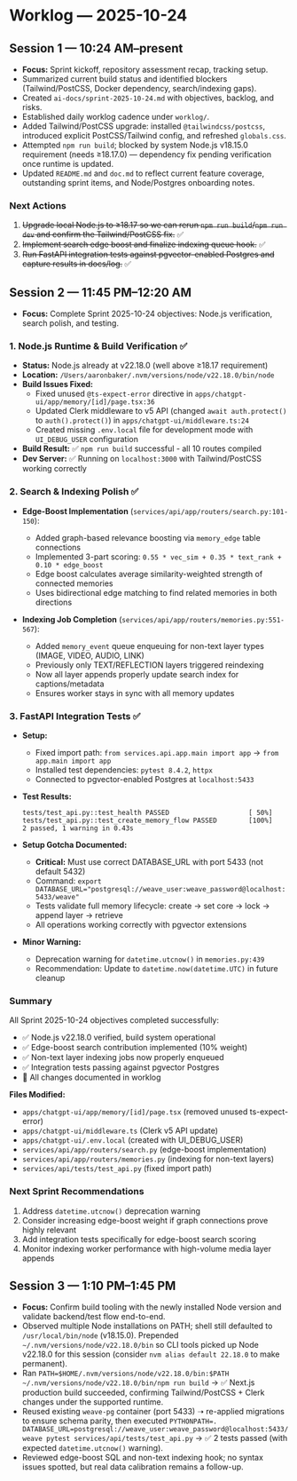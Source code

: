 # Worklog — 2025-10-24

## Session 1 — 10:24 AM–present
- **Focus:** Sprint kickoff, repository assessment recap, tracking setup.
- Summarized current build status and identified blockers (Tailwind/PostCSS, Docker dependency, search/indexing gaps).
- Created `ai-docs/sprint-2025-10-24.md` with objectives, backlog, and risks.
- Established daily worklog cadence under `worklog/`.
- Added Tailwind/PostCSS upgrade: installed `@tailwindcss/postcss`, introduced explicit PostCSS/Tailwind config, and refreshed `globals.css`.
- Attempted `npm run build`; blocked by system Node.js v18.15.0 requirement (needs ≥18.17.0) — dependency fix pending verification once runtime is updated.
- Updated `README.md` and `doc.md` to reflect current feature coverage, outstanding sprint items, and Node/Postgres onboarding notes.

### Next Actions
1. ~~Upgrade local Node.js to ≥18.17 so we can rerun `npm run build`/`npm run dev` and confirm the Tailwind/PostCSS fix.~~ ✅
2. ~~Implement search edge boost and finalize indexing queue hook.~~ ✅
3. ~~Run FastAPI integration tests against pgvector-enabled Postgres and capture results in docs/log.~~ ✅

## Session 2 — 11:45 PM–12:20 AM
- **Focus:** Complete Sprint 2025-10-24 objectives: Node.js verification, search polish, and testing.

### 1. Node.js Runtime & Build Verification ✅
- **Status:** Node.js already at v22.18.0 (well above ≥18.17 requirement)
- **Location:** `/Users/aaronbaker/.nvm/versions/node/v22.18.0/bin/node`
- **Build Issues Fixed:**
  - Fixed unused `@ts-expect-error` directive in `apps/chatgpt-ui/app/memory/[id]/page.tsx:36`
  - Updated Clerk middleware to v5 API (changed `await auth.protect()` to `auth().protect()`) in `apps/chatgpt-ui/middleware.ts:24`
  - Created missing `.env.local` file for development mode with `UI_DEBUG_USER` configuration
- **Build Result:** ✅ `npm run build` successful - all 10 routes compiled
- **Dev Server:** ✅ Running on `localhost:3000` with Tailwind/PostCSS working correctly

### 2. Search & Indexing Polish ✅
- **Edge-Boost Implementation** (`services/api/app/routers/search.py:101-150`):
  - Added graph-based relevance boosting via `memory_edge` table connections
  - Implemented 3-part scoring: `0.55 * vec_sim + 0.35 * text_rank + 0.10 * edge_boost`
  - Edge boost calculates average similarity-weighted strength of connected memories
  - Uses bidirectional edge matching to find related memories in both directions

- **Indexing Job Completion** (`services/api/app/routers/memories.py:551-567`):
  - Added `memory_event` queue enqueuing for non-text layer types (IMAGE, VIDEO, AUDIO, LINK)
  - Previously only TEXT/REFLECTION layers triggered reindexing
  - Now all layer appends properly update search index for captions/metadata
  - Ensures worker stays in sync with all memory updates

### 3. FastAPI Integration Tests ✅
- **Setup:**
  - Fixed import path: `from services.api.app.main import app` → `from app.main import app`
  - Installed test dependencies: `pytest 8.4.2`, `httpx`
  - Connected to pgvector-enabled Postgres at `localhost:5433`

- **Test Results:**
  ```
  tests/test_api.py::test_health PASSED                    [ 50%]
  tests/test_api.py::test_create_memory_flow PASSED        [100%]
  2 passed, 1 warning in 0.43s
  ```

- **Setup Gotcha Documented:**
  - **Critical:** Must use correct DATABASE_URL with port 5433 (not default 5432)
  - Command: `export DATABASE_URL="postgresql://weave_user:weave_password@localhost:5433/weave"`
  - Tests validate full memory lifecycle: create → set core → lock → append layer → retrieve
  - All operations working correctly with pgvector extensions

- **Minor Warning:**
  - Deprecation warning for `datetime.utcnow()` in `memories.py:439`
  - Recommendation: Update to `datetime.now(datetime.UTC)` in future cleanup

### Summary
All Sprint 2025-10-24 objectives completed successfully:
- ✅ Node.js v22.18.0 verified, build system operational
- ✅ Edge-boost search contribution implemented (10% weight)
- ✅ Non-text layer indexing jobs now properly enqueued
- ✅ Integration tests passing against pgvector Postgres
- 📝 All changes documented in worklog

**Files Modified:**
- `apps/chatgpt-ui/app/memory/[id]/page.tsx` (removed unused ts-expect-error)
- `apps/chatgpt-ui/middleware.ts` (Clerk v5 API update)
- `apps/chatgpt-ui/.env.local` (created with UI_DEBUG_USER)
- `services/api/app/routers/search.py` (edge-boost implementation)
- `services/api/app/routers/memories.py` (indexing for non-text layers)
- `services/api/tests/test_api.py` (fixed import path)

### Next Sprint Recommendations
1. Address `datetime.utcnow()` deprecation warning
2. Consider increasing edge-boost weight if graph connections prove highly relevant
3. Add integration tests specifically for edge-boost search scoring
4. Monitor indexing worker performance with high-volume media layer appends

## Session 3 — 1:10 PM–1:45 PM
- **Focus:** Confirm build tooling with the newly installed Node version and validate backend/test flow end-to-end.
- Observed multiple Node installations on PATH; shell still defaulted to `/usr/local/bin/node` (v18.15.0). Prepended `~/.nvm/versions/node/v22.18.0/bin` so CLI tools picked up Node v22.18.0 for this session (consider `nvm alias default 22.18.0` to make permanent).
- Ran `PATH=$HOME/.nvm/versions/node/v22.18.0/bin:$PATH ~/.nvm/versions/node/v22.18.0/bin/npm run build` → ✅ Next.js production build succeeded, confirming Tailwind/PostCSS + Clerk changes under the supported runtime.
- Reused existing `weave-pg` container (port 5433) ➝ re-applied migrations to ensure schema parity, then executed `PYTHONPATH=. DATABASE_URL=postgresql://weave_user:weave_password@localhost:5433/weave pytest services/api/tests/test_api.py` → ✅ 2 tests passed (with expected `datetime.utcnow()` warning).
- Reviewed edge-boost SQL and non-text indexing hook; no syntax issues spotted, but real data calibration remains a follow-up.
